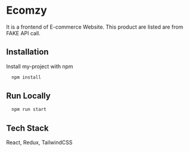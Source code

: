 
# Ecomzy

It is a frontend of E-commerce Website. This product are listed 
are from FAKE API call. 


## Installation

Install my-project with npm

```bash
  npm install
```
    
## Run Locally

```bash
  npm run start
```


## Tech Stack

React, Redux, TailwindCSS



